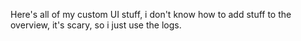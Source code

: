 Here's all of my custom UI stuff, i don't know how to add stuff to the overview, it's scary, so i just use the logs.

